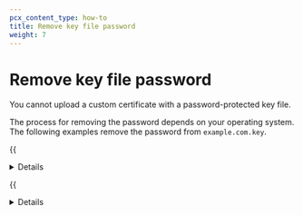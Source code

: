```yaml
---
pcx_content_type: how-to
title: Remove key file password
weight: 7
---
```


# Remove key file password

You cannot upload a custom certificate with a password-protected key file.

The process for removing the password depends on your operating system. The following examples remove the password from `example.com.key`.

{{<details header="Linux">}}

1. Open a command console.

2. Go to the directory containing the `example.com.key` file.

3. Copy the original key.

    ```sh
    $ cp example.com.key temp.key
    ```

4. Run the following command (if using an ECDSA certificate, replace `rsa` with `ec`).

    ```sh
    $ openssl rsa -in temp.key -out example.com.key
    ```

5. When prompted in the console window, enter the original key password.

6. [Upload the file contents](/ssl/edge-certificates/custom-certificates/uploading/#upload-a-custom-certificate) to Cloudflare.

</div>
</details>

{{<details header="Windows">}}

1. Go to https://indy.fulgan.com/SSL/ and download the latest version of OpenSSL for your x86 or x86_64 operating system.

2. Open the `.zip` file and extract it.

3. Select **openssl.exe**.

4. In the command window that appears, run:

    ```sh
    $ rsa -in C:\Path\To\example.com.key -out key.pem
    ```

5. Enter the original key password when prompted by the **openssl.exe** command window.

6. [Upload](/ssl/edge-certificates/custom-certificates/uploading/#upload-a-custom-certificate) the contents of the `key.pem` file to Cloudflare.

</div>
</details>

